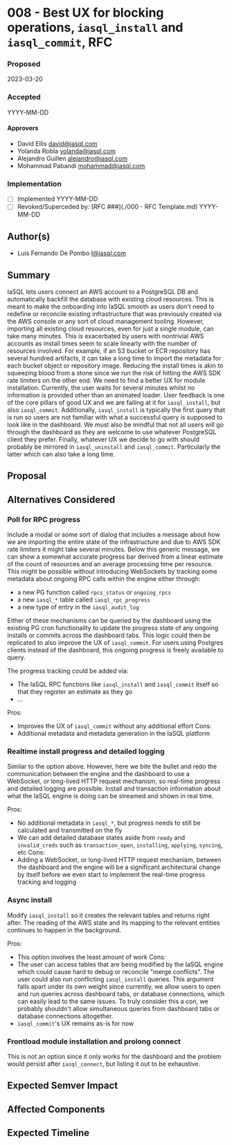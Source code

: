 # 008 - Best UX for blocking operations, `iasql_install` and `iasql_commit`, RFC

### Proposed

2023-03-20

### Accepted

YYYY-MM-DD

#### Approvers

- David Ellis <david@iasql.com>
- Yolanda Robla <yolanda@iasql.com>
- Alejandro Guillen <alejandro@iasql.com>
- Mohammad Pabandi <mohammad@iasql.com>

### Implementation

- [ ] Implemented YYYY-MM-DD
- [ ] Revoked/Superceded by: [RFC ###](./000 - RFC Template.md) YYYY-MM-DD

## Author(s)

- Luis Fernando De Pombo <l@iasql.com>

## Summary

IaSQL lets users connect an AWS account to a PostgreSQL DB and automatically backfill the database with existing cloud resources. This is meant to make the onboarding into IaSQL smooth as users don't need to redefine or reconcile existing infrastructure that was previously created via the AWS console or any sort of cloud management tooling. However, importing all existing cloud resources, even for just a single module, can take many minutes. This is exacerbated by users with nontrivial AWS accounts as install times seem to scale linearly with the number of resources involved. For example, if an S3 bucket or ECR repository has several hundred artifacts, it can take a long time to import the metadata for each bucket object or repository image. Reducing the install times is akin to squeezing blood from a stone since we run the risk of hitting the AWS SDK rate limiters on the other end. We need to find a better UX for module installation. Currently, the user waits for several minutes whilst no information is provided other than an animated loader. User feedback is one of the core pillars of good UX and we are failing at it for `iasql_install`, but also `iasql_commit`. Additionally, `iasql_install` is typically the first query that is run so users are not familiar with what a successful query is supposed to look like in the dashboard. We must also be mindful that not all users will go through the dashboard as they are welcome to use whatever PostgreSQL client they prefer. Finally, whatever UX we decide to go with should probably be mirrored in `iasql_uninstall` and `iasql_commit`. Particularly the latter which can also take a long time.

## Proposal

## Alternatives Considered

### Poll for RPC progress

Include a modal or some sort of dialog that includes a message about how we are importing the entire state of the infrastructure and due to AWS SDK rate limiters it might take several minutes. Below this generic message, we can show a somewhat accurate progress bar derived from a linear estimate of the count of resources and an average processing time per resource. This might be possible without introducing WebSockets by tracking some metadata about ongoing RPC calls within the engine either through:

- a new PG function called `rpcs_status` or `ongoing_rpcs` 
- a new `iasql_*` table called `iasql_rpc_progress`
- a new type of entry in the `iasql_audit_log`

Either of these mechanisms can be queried by the dashboard using the existing PG cron functionality to update the progress state of any ongoing installs or commits across the dashboard tabs. This logic could then be replicated to also improve the UX of `iasql_commit`. For users using Postgres clients instead of the dashboard, this ongoing progress is freely available to query.

The progress tracking could be added via:
- The IaSQL RPC functions like `iasql_install` and `iasql_commit` itself so that they register an estimate as they go
- ...

Pros:
- Improves the UX of `iasql_commit` without any additional effort
Cons:
- Additional metadata and metadata generation in the IaSQL platform


### Realtime install progress and detailed logging

Similar to the option above. However, here we bite the bullet and redo the communication between the engine and the dashboard to use a WebSocket, or long-lived HTTP request mechanism, so real-time progress and detailed logging are possible. Install and transaction information about what the IaSQL engine is doing can be streamed and shown in real time.

Pros:
- No additional metadata in `iasql_*`, but progress needs to still be calculated and transmitted on the fly
- We can add detailed database states aside from `ready` and `invalid_creds` such as `transaction_open`, `installing`, `applying`, `syncing`, etc
Cons:
- Adding a WebSocket, or long-lived HTTP request mechanism, between the dashboard and the engine will be a significant architectural change by itself before we even start to implement the real-time progress tracking and logging

### Async install

Modify `iasql_install` so it creates the relevant tables and returns right after. The reading of the AWS state and its mapping to the relevant entities continues to happen in the background.

Pros:
- This option involves the least amount of work
Cons:
- The user can access tables that are being modified by the IaSQL engine which could cause hard to debug or reconcile "merge conflicts". The user could also run conflicting `iasql_install` queries. This argument falls apart under its own weight since currently, we allow users to open and run queries across dashboard tabs, or database connections, which can easily lead to the same issues. To truly consider this a con, we probably shouldn't allow simultaneous queries from dashboard tabs or database connections altogether.
- `iasql_commit`'s UX remains as-is for now

### Frontload module installation and prolong connect

This is not an option since it only works for the dashboard and the problem would persist after `iasql_connect`, but listing it out to be exhaustive.

## Expected Semver Impact

## Affected Components

## Expected Timeline
